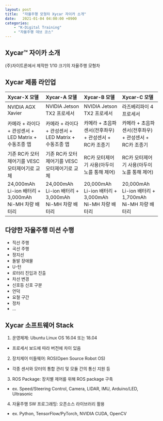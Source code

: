 ```yaml
---
layout: post
title:  "자율주행 모형차 Xycar 자이카 소개"
date:   2021-01-04 04:00:00 +0900
categories:
    - "K-Digital Training"
    - "자율주행 데브 코스"
---
```


## Xycar™ 자이카 소개

(주)자이트론에서 제작한 1/10 크기의 자율주행 모형차


## Xycar 제품 라인업

| Xycar-X 모델 | Xycar-A 모델 | Xycar-B 모델 | Xycar-C 모델 |
|:-|:-|:-|:-|
| NVIDIA AGX Xavier | NVIDIA Jetson TX2 프로세서 | NVIDIA Jetson TX2 프로세서 | 라즈베리파이 4 프로세서 |
| 카메라 + 라이다 + 관성센서 + LED Matrix + 수동조종 앱 | 카메라 + 라이다 + 관성센서 + LED Matrix + 수동조종 앱 | 카메라 + 초음파센서(전후좌우) + 관성센서 + RC카 조종기 | 카메라 + 초음파센서(전후좌우) + 관성센서 + RC카 조종기 |
| 기존 RC카 모터제어기를 VESC 모터제어기로 교체 | 기존 RC카 모터제어기를 VESC 모터제어기로 교체 | RC카 모터제어기 사용(아두이노를 통해 제어) | RC카 모터제어기 사용(아두이노를 통해 제어) |
| 24,000mAh Li-ion 배터리 + 3,000mAh Ni-MH 차량 배터리 | 24,000mAh Li-ion 배터리 + 3,000mAh Ni-MH 차량 배터리 | 20,000mAh Li-ion 배터리 + 3,000mAh Ni-MH 차량 배터리 | 20,000mAh Li-ion 배터리 + 1,700mAh Ni-MH 차량 배터리 |




## 다양한 자율주행 미션 수행

- 직선 주행
- 곡선 주행
- 정지선
- 돌발 장애물
- U-턴
- 로터리 진입과 진출
- 차선 변경
- 신호등 신호 구분
- 언덕
- 요철 구간
- 정차
- ...



## Xycar 소프트웨어 Stack

1. 운영체제: Ubuntu Linux OS 16.04 또는 18.04
- 프로세서 보드에 따라 버전에 차이 있음

2. 장치제어 미들웨어: ROS(Open Source Robot OS)
- 각종 센서와 모터의 통합 관리 및 모듈 간의 통신 지원 등

3. ROS Package: 장치별 제어를 위해 ROS package 구축
- ex. Speed/Steering Control, Camera, LIDAR, IMU, Arduino/LED, Ultrasonic

4. 자율주행 SW 프로그래밍: 오픈소스 라이브러리 활용
- ex. Python, TensorFlow/PyTorch, NVIDIA CUDA, OpenCV


